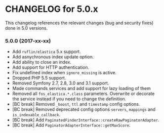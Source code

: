 CHANGELOG for 5.0.x
===================

This changelog references the relevant changes (bug and security fixes) done
in 5.0 versions.

### 5.0.0 (2017-xx-xx)

* Add `ruflin/elastica` 5.x support.
* Add asnychronous index update option.
* Add ability to close an index.
* Add support for HTTP authentication.
* Fix undefined index when `ignore_missing` is active.
* Dropped PHP 5.5 support.
* Removed Symfony 2.7, 2.8, 3.0 and 3.1 support.
* Made commands services and add support for lazy loading of them
* Removed all `fos_elastica.*.class` parameters. Overwrite or decorate the service instead if you
   need to change the definition.
* [BC break] Removed `_boost`, `ttl` and `timestamp` config options.
* [BC break] Removed deprecated config options `servers`, `mappings` and `is_indexable_callback`.
* [BC break] Add `PaginatedFinderInterface::createRawPaginatorAdapter`.
* [BC break] Add `PaginatorAdapterInterface::getMaxScore`.

